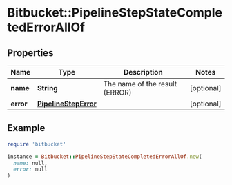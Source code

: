 # Bitbucket::PipelineStepStateCompletedErrorAllOf

## Properties

| Name | Type | Description | Notes |
| ---- | ---- | ----------- | ----- |
| **name** | **String** | The name of the result (ERROR) | [optional] |
| **error** | [**PipelineStepError**](PipelineStepError.md) |  | [optional] |

## Example

```ruby
require 'bitbucket'

instance = Bitbucket::PipelineStepStateCompletedErrorAllOf.new(
  name: null,
  error: null
)
```

